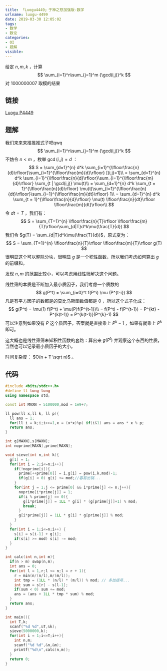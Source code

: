 ```yaml
---
title: 「Luogu4449」于神之怒加强版-数学
urlname: luogu-4499
date: 2019-03-30 12:05:02
tags:
- 数学
- 数论
categories:
- OI
- 题解
visible:
---
```


给定 $n,m,k$ ，计算
$$
\sum_{i=1}^n\sum_{j=1}^m {\gcd(i,j)}^k
$$
对 $1000000007$ 取模的结果

<!-- more -->

## 链接

[Luogu P4449](https://www.luogu.org/problemnew/show/P4449)

## 题解

我们来来来推推推式子吧qwq
$$
\sum_{i=1}^n\sum_{j=1}^m {\gcd(i,j)}^k
$$
不妨令 $n<m$ ，枚举 $\gcd(i,j) = d$ ：
$$
S = \sum_{d=1}^{n} d^k \sum_{i=1}^{\lfloor\frac{n}{d}\rfloor}\sum_{i=1}^{\lfloor\frac{m}{d}\rfloor} [(i,j)=1]\\
= \sum_{d=1}^{n} d^k \sum_{i=1}^{\lfloor\frac{n}{d}\rfloor}\sum_{i=1}^{\lfloor\frac{m}{d}\rfloor} \sum_{t | \gcd(i,j)} \mu(t)\\
= \sum_{d=1}^{n} d^k \sum_{t = 1}^{\lfloor\frac{n}{d}\rfloor} \mu(t)\sum_{i=1}^{\lfloor\frac{n}{dt}\rfloor}\sum_{i=1}^{\lfloor\frac{m}{dt}\rfloor} 1\\
= \sum_{d=1}^{n} d^k \sum_{t = 1}^{\lfloor\frac{n}{d}\rfloor} \mu(t) \lfloor\frac{n}{dt}\rfloor \lfloor\frac{m}{dt}\rfloor\\
$$
令 $dt = T$ ，我们有：
$$
S = \sum_{T=1}^{n} \lfloor\frac{n}{T}\rfloor \lfloor\frac{m}{T}\rfloor\sum_{d|T}d^k\mu(\frac{T}{d})
$$
我们令 $g(T) = \sum_{d|T}d^k\mu(\frac{T}{d})$，原式变为：
$$
S = \sum_{T=1}^{n} \lfloor\frac{n}{T}\rfloor \lfloor\frac{m}{T}\rfloor g(T)
$$
很明显这个可以整除分块，很明显 $g$ 是一个积性函数，所以我们考虑如何算出 $g$ 的前缀和。

发现 $n,m$ 的范围比较小，可以考虑用线性筛解决这个问题。

线性筛的本质是不断加入最小质因子，我们考虑一个质数的
$$
g(P^t) = \sum_{i=0}^t f(P^i) \mu (P^{t-i})
$$
凡是有平方因子的数都是的莫比乌斯函数值都是 $0$ ，所以这个式子化成：
$$
g(P^t) = \mu(1) f(P^t) + \mu(P)f(P^{t-1})\\
= f(P^t) - f(P^{t-1})
= P^{kt} - P^{k(t-1)}
= P^{k(t-1)}(P^{k}-1)
$$
可以注意到如果没有 $P$ 这个质因子，答案就是直接乘上 $P^k-1$ ，如果有就乘上 $P^k$ 即可。

这大概也是线性筛筛未知积性函数的套路：算出来 $g(P^t)$  并观察这个东西的性质，当然也可以记录最小质因子的大小。

时间复杂度： $O(n + T \sqrt n)$ 。

## 代码

```cpp
#include <bits/stdc++.h>
#define ll long long
using namespace std;

const int MAXN = 5100000,mod = 1e9+7;

ll pow(ll x,ll k, ll p){
  ll ans = 1;
  for(ll i = k;i;i>>=1,x = (x*x)%p) if(i&1) ans = ans * x % p;
  return ans;
}

int g[MAXN],s[MAXN];
int noprime[MAXN],prime[MAXN];

void sieve(int n,int k){
  g[1] = 1;
  for(int i = 2;i<=n;i++){
    if(!noprime[i]){
      prime[++prime[0]] = i,g[i] = pow(i,k,mod)-1;
      if(g[i] < 0) g[i] += mod;//容易出锅...
    }
    for(int j = 1;j <= prime[0] && i*prime[j] <= n;j++){
      noprime[i*prime[j]] = 1;
      if(i % prime[j] == 0){
        g[i*prime[j]] = 1LL * g[i] * (g[prime[j]]+1) % mod;
        break;
      }
      g[i*prime[j]] = 1LL * g[i] * g[prime[j]] % mod;
    }
  }
  for(int i = 1;i<=n;i++) {
    s[i] = s[i-1] + g[i];
    if(s[i] >= mod) s[i] -= mod;
  }
}

int calc(int n,int m){
  if(n > m) swap(n,m);
  int ans = 0;
  for(int l = 1,r;l <= n;l = r + 1){
    r = min(n/(n/l),m/(m/l));
    int tmp = (1LL * (n/l) * (m/l)) % mod; // 多加括号...
    int sum = s[r] - s[l-1];
    if(sum < 0) sum += mod;
    ans = (ans + 1LL * tmp * sum) % mod;
  }
  return ans;
}

int main(){
  int T,k;
  scanf("%d %d",&T,&k);
  sieve(5000000,k);
  for(int i = 1;i<=T;i++){
    int n,m;
    scanf("%d %d",&n,&m);
    printf("%d\n",calc(n,m));
  }
  return 0;
}
```

